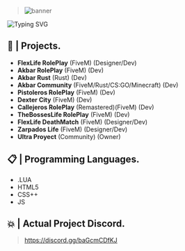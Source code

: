> ![banner](https://i.imgur.com/eZadmyF.jpg)

 ![Typing SVG](https://readme-typing-svg.herokuapp.com?font=ubuntu&size=35&duration=3500&color=F78815&background=FFFFFF00&center=true&vCenter=true&width=450&lines=...+%C2%A1%C2%BF%3F!+%F0%9F%A4%B3;Hi!+%F0%9F%92%9E;%C2%A1im+SoyMaxi!+%F0%9F%93%80;FiveM+Developer+%F0%9F%92%BB;Front+End+Developer+%F0%9F%93%B0)

## 💼 | Projects.

- **FlexLife RolePlay** (FiveM) (Designer/Dev)
- **Akbar RolePlay** (FiveM) (Dev)
- **Akbar Rust** (Rust) (Dev)
- **Akbar Community** (FiveM/Rust/CS:GO/Minecraft) (Dev)
- **Pistoleros RolePlay** (FiveM) (Dev)
- **Dexter City** (FiveM) (Dev)
- **Callejeros RolePlay** (Remastered)(FiveM) (Dev)
- **TheBossesLife RolePlay** (FiveM) (Dev)
- **FlexLife DeathMatch** (FiveM) (Designer/Dev)
- **Zarpados Life** (FiveM) (Designer/Dev)
- **Ultra Proyect** (Community) (Owner)

## 📋 | Programming Languages.

- .LUA
- HTML5
- CSS++
- JS

## 💥 | Actual Project Discord.

> https://discord.gg/baGcmCDfKJ
